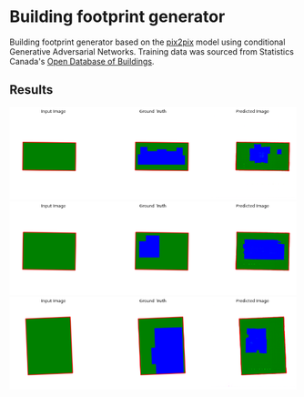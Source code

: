 # Building footprint generator

Building footprint generator based on the [pix2pix]('https://www.tensorflow.org/tutorials/generative/pix2pix') model using conditional Generative Adversarial Networks. Training data was sourced from Statistics Canada's [Open Database of Buildings]('https://www.statcan.gc.ca/eng/lode/databases/odb').

## Results
![](https://raw.githubusercontent.com/nicholas-martino/pix2pix/master/footprints_gen/150epochs/fg3.png)
![](https://raw.githubusercontent.com/nicholas-martino/pix2pix/master/footprints_gen/150epochs/fg1.png)
![](https://raw.githubusercontent.com/nicholas-martino/pix2pix/master/footprints_gen/150epochs/fg4.png)
